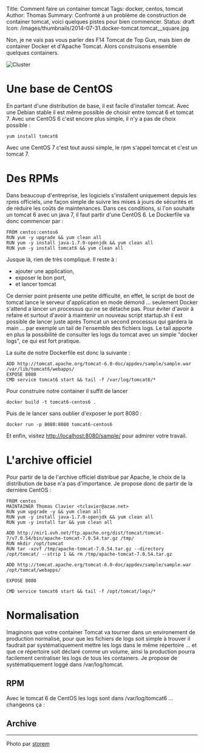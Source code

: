 Title: Comment faire un container tomcat
Tags: docker, centos, tomcat
Author: Thomas
Summary: Confronté à un problème de construction de container tomcat, voici quelques pistes pour bien commencer. 
Status: draft
Icon: /images/thumbnails/2014-07-31.docker-tomcat.tomcat__square.jpg

Non, je ne vais pas vous parler des F14 Tomcat de Top Gun, mais bien de container Docker et d'Apache Tomcat.
Alors construisons ensemble quelques containers.

![Cluster]({filename}/images/2014-07-31.docker-tomcat.tomcat.jpg)

# Une base de CentOS

En partant d'une distribution de base, il est facile d'installer tomcat. Avec une Debian stable il est même possible de choisir entre tomcat 6 et tomcat 7. Avec une CentOS 6 c'est encore plus simple, il n'y a pas de choix possible : 

    yum install tomcat6

Avec une CentOS 7 c'est tout aussi simple, le rpm s'appel tomcat et c'est un tomcat 7.

# Des RPMs

Dans beaucoup d'entreprise, les logiciels s'installent uniquement depuis les rpms officiels, une façon simple de suivre les mises à jours de sécurités et de réduire les coûts de maintenances.
Dans ces conditions, si l'on souhaite un tomcat 6 avec un java 7, il faut partir d'une CentOS 6. Le Dockerfile va donc commencer par :

```
FROM centos:centos6
RUN yum -y upgrade && yum clean all
RUN yum -y install java-1.7.0-openjdk && yum clean all
RUN yum -y install tomcat6 && yum clean all
```

Jusque là, rien de très compliqué. Il reste à :

* ajouter une application,
* exposer le bon port,
* et lancer tomcat

Ce dernier point présente une petite difficulté, en effet, le script de boot de tomcat lance le serveur d'application en mode démond ... seulement Docker s'attend a lancer un processus qui ne se détache pas. Pour éviter d'avoir à refaire et surtout d'avoir à maintenir un nouveau script startup.sh il est possible de lancer juste après Tomcat un second processus qui gardera la main ... par exemple un tail de l'ensemble des fichiers logs. Le tail apporte en plus la possibilité de consulter les logs du tomcat avec un simple "docker logs", ce qui est fort pratique. 

La suite de notre Dockerfile est donc la suivante : 

```
ADD http://tomcat.apache.org/tomcat-6.0-doc/appdev/sample/sample.war /var/lib/tomcat6/webapps/
EXPOSE 8080
CMD service tomcat6 start && tail -f /var/log/tomcat6/*
```

Pour construire notre container il suffit de lancer

    docker build -t tomcat6-centos6 .

Puis de le lancer sans oublier d'exposer le port 8080 :

    docker run -p 8080:8080 tomcat6-centos6

Et enfin, visitez [http://localhost:8080/sample/](http://localhost:8080/sample/) pour admirer votre travail.

# L'archive officiel

Pour partir de la de l'archive officiel distribué par Apache, le choix de la distribution de base n'a pas d'importance. Je propose donc de partir de la dernière CentOS :

```
FROM centos
MAINTAINER Thomas Clavier <tclavier@azae.net>
RUN yum upgrade -y && yum clean all
RUN yum -y install java-1.7.0-openjdk && yum clean all
RUN yum -y install tar && yum clean all

ADD http://mir1.ovh.net/ftp.apache.org/dist/tomcat/tomcat-7/v7.0.54/bin/apache-tomcat-7.0.54.tar.gz /tmp/
RUN mkdir /opt/tomcat
RUN tar -xzvf /tmp/apache-tomcat-7.0.54.tar.gz --directory /opt/tomcat/ --strip 1 && rm /tmp/apache-tomcat-7.0.54.tar.gz

ADD http://tomcat.apache.org/tomcat-6.0-doc/appdev/sample/sample.war /opt/tomcat/webapps/

EXPOSE 8080

CMD service tomcat6 start && tail -f /opt/tomcat/logs/*
```



# Normalisation

Imaginons que votre container Tomcat va tourner dans un environement de production normalisé, pour que les fichiers de logs soit simple à trouver il faudrait par systématiquement mettre les logs dans le même répertoire ... et que ce répertoire soit déclaré comme un volume, ainsi la production pourra facilement centraliser les logs de tous les containers. Je propose de systématiquement loggé dans /var/log/tomcat.

## RPM

Avec le tomcat 6 de CentOS les logs sont dans /var/log/tomcat6 ... changeons ça : 

## Archive

---
Photo par [storem](https://www.flickr.com/photos/storem/3198300643/)
